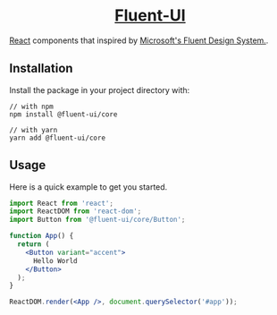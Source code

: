<p align="center">
  <a href="https://fluent-ui.com/" rel="noopener" target="_blank">
    <h1 align="center">Fluent-UI</h1>
  </a>
</p>

[React](https://reactjs.org/) components that inspired by [Microsoft's Fluent Design System.](https://www.microsoft.com/design/fluent/).

## Installation

Install the package in your project directory with:

```
// with npm
npm install @fluent-ui/core

// with yarn
yarn add @fluent-ui/core
```

## Usage

Here is a quick example to get you started.

```jsx
import React from 'react';
import ReactDOM from 'react-dom';
import Button from '@fluent-ui/core/Button';

function App() {
  return (
    <Button variant="accent">
      Hello World
    </Button>
  );
}

ReactDOM.render(<App />, document.querySelector('#app'));
```
